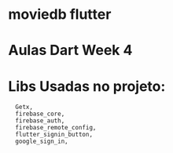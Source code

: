 # moviedb flutter

# Aulas Dart Week 4

# Libs Usadas no projeto:
      Getx,
      firebase_core, 
      firebase_auth,
      firebase_remote_config,
      flutter_signin_button,
      google_sign_in, 